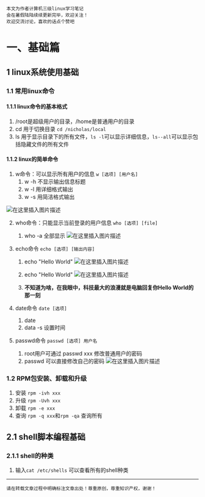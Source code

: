```
本文为作者计算机三级linux学习笔记
会在暑假陆陆续续更新完毕，欢迎关注！
欢迎交流讨论，喜欢的话点个赞吧
```

# 一、基础篇
## 1 linux系统使用基础
### 1.1 常用linux命令
#### 1.1.1 linux命令的基本格式
1. /root是超级用户的目录，/home是普通用户的目录
2. cd 用于切换目录 `cd /nicholas/local`
3. ls 用于显示目录下的所有文件，`ls -l`可以显示详细信息，`ls--all`可以显示包括隐藏文件的所有文件
#### 1.1.2 linux的简单命令
1. w命令：可以显示所有用户的信息 `w [选项] [用户名]`
   1. w -h 不显示输出信息标题
   2. w -l 用详细格式输出
   3. w -s 用简洁格式输出

![在这里插入图片描述](https://img-blog.csdnimg.cn/20210706141336334.png)

2. who命令：只能显示当前登录的用户信息  `who [选项] [file]`
   1. who -a 全部显示 
![在这里插入图片描述](https://img-blog.csdnimg.cn/20210706141401932.png)

3. echo命令 `echo [选项] [输出内容]`
   1. echo "Hello World" 
![在这里插入图片描述](https://img-blog.csdnimg.cn/20210706141420378.png)

   3. echo "Hello World" 
![在这里插入图片描述](https://img-blog.csdnimg.cn/20210706141439689.png)

   5. **不知道为啥，在我眼中，科技最大的浪漫就是电脑回复你Hello World的那一刻**
4. date命令 `date [选项]`
   1. date 
   2. data -s 设置时间
5. passwd命令 `passwd [选项] 用户名`
   1. root用户可通过 passwd xxx 修改普通用户的密码
   2. passwd 可以直接修改自己的密码 
![在这里插入图片描述](https://img-blog.csdnimg.cn/20210706141458416.png)

### 1.2 RPM包安装、卸载和升级
1. 安装 `rpm -ivh xxx`
2. 升级 `rpm -Uvh xxx`
3. 卸载 `rpm -e xxx`
4. 查询 `rpm -q xxx`和`rpm -qa` 查询所有

## 2.1 shell脚本编程基础
### 2.1.1 shell的种类
1. 输入`cat /etc/shells` 可以查看所有的shell种类








---
`请在转载文章过程中明确标注文章出处！尊重原创，尊重知识产权，谢谢！`
